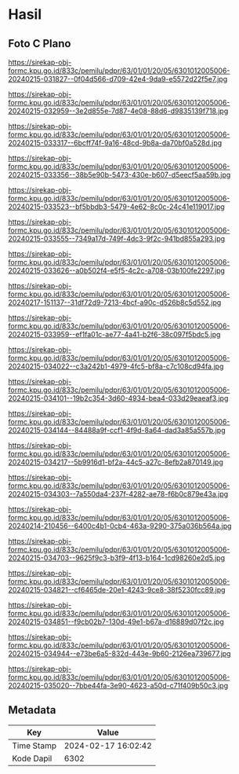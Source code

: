 # Hasil

## Foto C Plano

https://sirekap-obj-formc.kpu.go.id/833c/pemilu/pdpr/63/01/01/20/05/6301012005006-20240215-031827--0f04d566-d709-42e4-9da9-e5572d22f5e7.jpg

https://sirekap-obj-formc.kpu.go.id/833c/pemilu/pdpr/63/01/01/20/05/6301012005006-20240215-032959--3e2d855e-7d87-4e08-88d6-d9835139f718.jpg

https://sirekap-obj-formc.kpu.go.id/833c/pemilu/pdpr/63/01/01/20/05/6301012005006-20240215-033317--6bcff74f-9a16-48cd-9b8a-da70bf0a528d.jpg

https://sirekap-obj-formc.kpu.go.id/833c/pemilu/pdpr/63/01/01/20/05/6301012005006-20240215-033356--38b5e90b-5473-430e-b607-d5eecf5aa59b.jpg

https://sirekap-obj-formc.kpu.go.id/833c/pemilu/pdpr/63/01/01/20/05/6301012005006-20240215-033523--bf5bbdb3-5479-4e62-8c0c-24c41e119017.jpg

https://sirekap-obj-formc.kpu.go.id/833c/pemilu/pdpr/63/01/01/20/05/6301012005006-20240215-033555--7349a17d-749f-4dc3-9f2c-941bd855a293.jpg

https://sirekap-obj-formc.kpu.go.id/833c/pemilu/pdpr/63/01/01/20/05/6301012005006-20240215-033626--a0b502f4-e5f5-4c2c-a708-03b100fe2297.jpg

https://sirekap-obj-formc.kpu.go.id/833c/pemilu/pdpr/63/01/01/20/05/6301012005006-20240217-151137--31df72d9-7213-4bcf-a90c-d526b8c5d552.jpg

https://sirekap-obj-formc.kpu.go.id/833c/pemilu/pdpr/63/01/01/20/05/6301012005006-20240215-033959--ef1fa01c-ae77-4a41-b2f6-38c097f5bdc5.jpg

https://sirekap-obj-formc.kpu.go.id/833c/pemilu/pdpr/63/01/01/20/05/6301012005006-20240215-034022--c3a242b1-4979-4fc5-bf8a-c7c108cd94fa.jpg

https://sirekap-obj-formc.kpu.go.id/833c/pemilu/pdpr/63/01/01/20/05/6301012005006-20240215-034101--19b2c354-3d60-4934-bea4-033d29eaeaf3.jpg

https://sirekap-obj-formc.kpu.go.id/833c/pemilu/pdpr/63/01/01/20/05/6301012005006-20240215-034144--84488a9f-ccf1-4f9d-8a64-dad3a85a557b.jpg

https://sirekap-obj-formc.kpu.go.id/833c/pemilu/pdpr/63/01/01/20/05/6301012005006-20240215-034217--5b9916d1-bf2a-44c5-a27c-8efb2a870149.jpg

https://sirekap-obj-formc.kpu.go.id/833c/pemilu/pdpr/63/01/01/20/05/6301012005006-20240215-034303--7a550da4-237f-4282-ae78-f6b0c879e43a.jpg

https://sirekap-obj-formc.kpu.go.id/833c/pemilu/pdpr/63/01/01/20/05/6301012005006-20240214-210456--6400c4b1-0cb4-463a-9290-375a036b564a.jpg

https://sirekap-obj-formc.kpu.go.id/833c/pemilu/pdpr/63/01/01/20/05/6301012005006-20240215-034703--9625f9c3-b3f9-4f13-b164-1cd98260e2d5.jpg

https://sirekap-obj-formc.kpu.go.id/833c/pemilu/pdpr/63/01/01/20/05/6301012005006-20240215-034821--cf6465de-20e1-4243-9ce8-38f5230fcc89.jpg

https://sirekap-obj-formc.kpu.go.id/833c/pemilu/pdpr/63/01/01/20/05/6301012005006-20240215-034851--f9cb02b7-130d-49e1-b67a-d16889d07f2c.jpg

https://sirekap-obj-formc.kpu.go.id/833c/pemilu/pdpr/63/01/01/20/05/6301012005006-20240215-034944--e73be6a5-832d-443e-9b60-2126ea739677.jpg

https://sirekap-obj-formc.kpu.go.id/833c/pemilu/pdpr/63/01/01/20/05/6301012005006-20240215-035020--7bbe44fa-3e90-4623-a50d-c71f409b50c3.jpg


## Metadata

| Key        | Value               |
| ---------- | ------------------- |
| Time Stamp | 2024-02-17 16:02:42 |
| Kode Dapil | 6302                |



